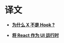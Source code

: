 # 译文

* **[为什么 X 不是 Hook ?](./why-isnt-x-a-hook.md)**

* **[将 React 作为 UI 运行时](./react-as-a-ui-runtime.md)**
